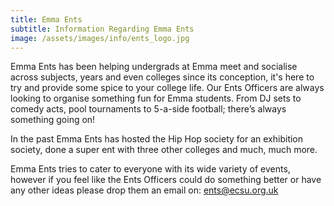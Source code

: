 ```yaml
---
title: Emma Ents
subtitle: Information Regarding Emma Ents
image: /assets/images/info/ents_logo.jpg
---
```

Emma Ents has been helping undergrads at Emma meet and socialise across subjects, years and even colleges since its conception, it's here to try and provide some spice to your college life. Our Ents Officers are always looking to organise something fun for Emma students. From DJ sets to comedy acts, pool tournaments to 5-a-side football; there’s always something going on!

In the past Emma Ents has hosted the Hip Hop society for an exhibition society, done a super ent with three other colleges and much, much more.

Emma Ents tries to cater to everyone with its wide variety of events, however if you feel like the Ents Officers could do something better or have any other ideas please drop them an email on: ents@ecsu.org.uk
